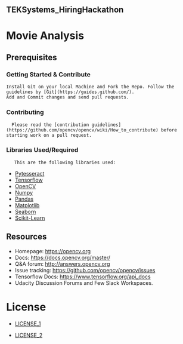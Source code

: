 ## TEKSystems_HiringHackathon

# Movie Analysis


## Prerequisites

  ### Getting Started & Contribute
  
    Install Git on your local Machine and Fork the Repo. Follow the guidelines by [Git](https://guides.github.com/).
    Add and Commit changes and send pull requests.


  ### Contributing

      Please read the [contribution guidelines](https://github.com/opencv/opencv/wiki/How_to_contribute) before starting work on a pull request.

  ### Libraries Used/Required
  
       This are the following libraries used:

   * [Pytesseract](<https://pypi.org/project/pytesseract/>)
   * [Tensorflow](<https://tensorflow.org>)
   * [OpenCV](<https://opencv.org>)
   * [Numpy](<https://numpy.org/>)
   * [Pandas](<https://pandas.pydata.org/>)
   * [Matplotlib](<https://matplotlib.org/>)
   * [Seaborn](<https://seaborn.pydata.org/>)
   * [Scikit-Learn](<https://scikit-learn.org/>)
      

## Resources

* Homepage: <https://opencv.org>
* Docs: <https://docs.opencv.org/master/>
* Q&A forum: <http://answers.opencv.org>
* Issue tracking: <https://github.com/opencv/opencv/issues>
* Tensorflow Docs: <https://www.tensorflow.org/api_docs>
* Udacity Discussion Forums and Few Slack Workspaces.



# License
   
  * [LICENSE_1](https://github.com/ravireddy07/TEKSystems_Hackathon/blob/master/LICENSE_1.txt)
   
   
  * [LICENSE_2](https://github.com/ravireddy07/TEKSystems_Hackathon/blob/master/LICENSE_2.txt)

